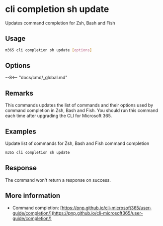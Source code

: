 # cli completion sh update

Updates command completion for Zsh, Bash and Fish

## Usage

```sh
m365 cli completion sh update [options]
```

## Options

--8<-- "docs/cmd/_global.md"

## Remarks

This commands updates the list of commands and their options used by command completion in Zsh, Bash and Fish. You should run this command each time after upgrading the CLI for Microsoft 365.

## Examples

Update list of commands for Zsh, Bash and Fish command completion

```sh
m365 cli completion sh update
```

## Response

The command won't return a response on success.

## More information

- Command completion: [https://pnp.github.io/cli-microsoft365/user-guide/completion/](https://pnp.github.io/cli-microsoft365/user-guide/completion/)
